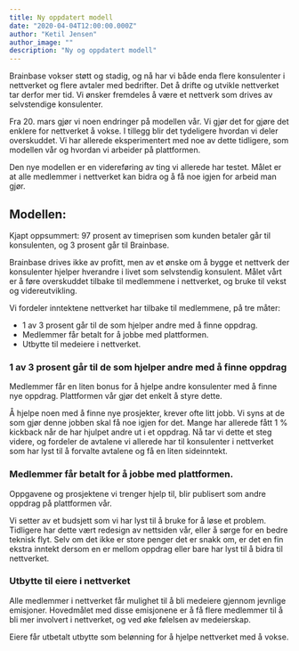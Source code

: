 ```yaml
---
title: Ny oppdatert modell
date: "2020-04-04T12:00:00.000Z"
author: "Ketil Jensen"
author_image: ""
description: "Ny og oppdatert modell"
---
```


Brainbase vokser støtt og stadig, og nå har vi både enda flere konsulenter i nettverket og flere avtaler med bedrifter. Det å drifte og utvikle nettverket tar derfor mer tid. Vi ønsker fremdeles å være et nettverk som drives av selvstendige konsulenter.

Fra 20. mars gjør vi noen endringer på modellen vår. Vi gjør det for gjøre det enklere for nettverket å vokse. I tillegg blir det tydeligere hvordan vi deler overskuddet. Vi har allerede eksperimentert med noe av dette tidligere, som modellen vår og hvordan vi arbeider på plattformen.

Den nye modellen er en videreføring av ting vi allerede har testet. Målet er at alle medlemmer i nettverket kan bidra og å få noe igjen for arbeid man gjør.

## Modellen:
Kjapt oppsummert: 97 prosent av timeprisen som kunden betaler går til konsulenten, og 3 prosent går til Brainbase.

Brainbase drives ikke av profitt, men av et ønske om å bygge et nettverk der konsulenter hjelper hverandre i livet som selvstendig konsulent. Målet vårt er å føre overskuddet tilbake til medlemmene i nettverket, og bruke til vekst og videreutvikling.

Vi fordeler inntektene nettverket har tilbake til medlemmene, på tre måter:

* 1 av 3 prosent går til de som hjelper andre med å finne oppdrag.
* Medlemmer får betalt for å jobbe med plattformen.
* Utbytte til medeiere i nettverket.

### 1 av 3 prosent går til de som hjelper andre med å finne oppdrag
Medlemmer får en liten bonus for å hjelpe andre konsulenter med å finne nye oppdrag. Plattformen vår gjør det enkelt å styre dette.

Å hjelpe noen med å finne nye prosjekter, krever ofte litt jobb. Vi syns at de som gjør denne jobben skal få noe igjen for det. Mange har allerede fått 1 % kickback når de har hjulpet andre ut i et oppdrag. Nå tar vi dette et steg videre, og fordeler de avtalene vi allerede har til konsulenter i nettverket som har lyst til å forvalte avtalene og få en liten sideinntekt.

### Medlemmer får betalt for å jobbe med plattformen.
Oppgavene og prosjektene vi trenger hjelp til, blir publisert som andre oppdrag på plattformen vår.

Vi setter av et budsjett som vi har lyst til å bruke for å løse et problem. Tidligere har dette vært redesign av nettsiden vår, eller å sørge for en bedre teknisk flyt. Selv om det ikke er store penger det er snakk om, er det en fin ekstra inntekt dersom en er mellom oppdrag eller bare har lyst til å bidra til nettverket.

### Utbytte til eiere i nettverket
Alle medlemmer i nettverket får mulighet til å bli medeiere gjennom jevnlige emisjoner. Hovedmålet med disse emisjonene er å få flere medlemmer til å bli mer involvert i nettverket, og ved øke følelsen av medeierskap.

Eiere får utbetalt utbytte som belønning for å hjelpe nettverket med å vokse.
